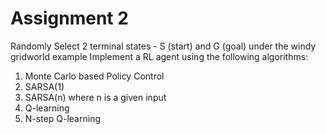 # Assignment 2
Randomly Select 2 terminal states - S (start) and G (goal) under the windy gridworld example
Implement a RL agent using the following algorithms:
1. Monte Carlo based Policy Control
2. SARSA(1)
3. SARSA(n) where n is a given input
4. Q-learning
5. N-step Q-learning